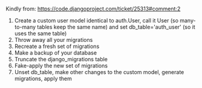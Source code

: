 Kindly from: https://code.djangoproject.com/ticket/25313#comment:2

1. Create a custom user model identical to auth.User, call it User (so many-to-many tables keep the same name) and set db_table='auth_user' (so it uses the same table)
2. Throw away all your migrations
3. Recreate a fresh set of migrations
4. Make a backup of your database
5. Truncate the django_migrations table
6. Fake-apply the new set of migrations
7. Unset db_table, make other changes to the custom model, generate migrations, apply them
